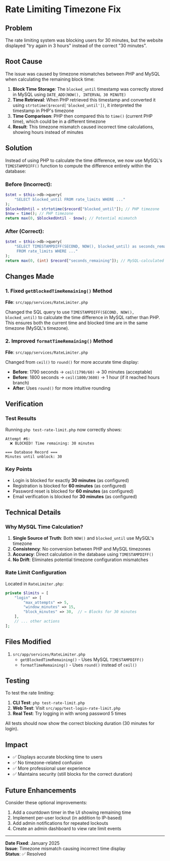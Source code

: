 # Rate Limiting Timezone Fix

## Problem
The rate limiting system was blocking users for 30 minutes, but the website displayed "try again in 3 hours" instead of the correct "30 minutes".

## Root Cause
The issue was caused by timezone mismatches between PHP and MySQL when calculating the remaining block time:

1. **Block Time Storage**: The `blocked_until` timestamp was correctly stored in MySQL using `DATE_ADD(NOW(), INTERVAL 30 MINUTE)`
2. **Time Retrieval**: When PHP retrieved this timestamp and converted it using `strtotime($record['blocked_until'])`, it interpreted the timestamp in PHP's timezone
3. **Time Comparison**: PHP then compared this to `time()` (current PHP time), which could be in a different timezone
4. **Result**: This timezone mismatch caused incorrect time calculations, showing hours instead of minutes

## Solution
Instead of using PHP to calculate the time difference, we now use MySQL's `TIMESTAMPDIFF()` function to compute the difference entirely within the database:

### Before (Incorrect):
```php
$stmt = $this->db->query(
    "SELECT blocked_until FROM rate_limits WHERE ..."
);
$blockedUntil = strtotime($record["blocked_until"]); // PHP timezone
$now = time(); // PHP timezone
return max(0, $blockedUntil - $now); // Potential mismatch
```

### After (Correct):
```php
$stmt = $this->db->query(
    "SELECT TIMESTAMPDIFF(SECOND, NOW(), blocked_until) as seconds_remaining
     FROM rate_limits WHERE ..."
);
return max(0, (int) $record["seconds_remaining"]); // MySQL-calculated difference
```

## Changes Made

### 1. Fixed `getBlockedTimeRemaining()` Method
**File**: `src/app/services/RateLimiter.php`

Changed the SQL query to use `TIMESTAMPDIFF(SECOND, NOW(), blocked_until)` to calculate the time difference in MySQL rather than PHP. This ensures both the current time and blocked time are in the same timezone (MySQL's timezone).

### 2. Improved `formatTimeRemaining()` Method
**File**: `src/app/services/RateLimiter.php`

Changed from `ceil()` to `round()` for more accurate time display:
- **Before**: 1790 seconds → `ceil(1790/60)` → 30 minutes (acceptable)
- **Before**: 1800 seconds → `ceil(1800/3600)` → 1 hour (if it reached hours branch)
- **After**: Uses `round()` for more intuitive rounding

## Verification

### Test Results
Running `php test-rate-limit.php` now correctly shows:
```
Attempt #6:
  ❌ BLOCKED! Time remaining: 30 minutes

=== Database Record ===
Minutes until unblock: 30
```

### Key Points
- Login is blocked for exactly **30 minutes** (as configured)
- Registration is blocked for **60 minutes** (as configured)
- Password reset is blocked for **60 minutes** (as configured)
- Email verification is blocked for **30 minutes** (as configured)

## Technical Details

### Why MySQL Time Calculation?
1. **Single Source of Truth**: Both `NOW()` and `blocked_until` use MySQL's timezone
2. **Consistency**: No conversion between PHP and MySQL timezones
3. **Accuracy**: Direct calculation in the database using `TIMESTAMPDIFF()`
4. **No Drift**: Eliminates potential timezone configuration mismatches

### Rate Limit Configuration
Located in `RateLimiter.php`:
```php
private $limits = [
    "login" => [
        "max_attempts" => 5,
        "window_minutes" => 15,
        "block_minutes" => 30,  // ← Blocks for 30 minutes
    ],
    // ... other actions
];
```

## Files Modified
1. `src/app/services/RateLimiter.php`
   - `getBlockedTimeRemaining()` - Uses MySQL `TIMESTAMPDIFF()`
   - `formatTimeRemaining()` - Uses `round()` instead of `ceil()`

## Testing
To test the rate limiting:
1. **CLI Test**: `php test-rate-limit.php`
2. **Web Test**: Visit `src/app/test-login-rate-limit.php`
3. **Real Test**: Try logging in with wrong password 5 times

All tests should now show the correct blocking duration (30 minutes for login).

## Impact
- ✅ Displays accurate blocking time to users
- ✅ No timezone-related confusion
- ✅ More professional user experience
- ✅ Maintains security (still blocks for the correct duration)

## Future Enhancements
Consider these optional improvements:
1. Add a countdown timer in the UI showing remaining time
2. Implement per-user lockout (in addition to IP-based)
3. Add admin notifications for repeated lockouts
4. Create an admin dashboard to view rate limit events

---

**Date Fixed**: January 2025  
**Issue**: Timezone mismatch causing incorrect time display  
**Status**: ✅ Resolved